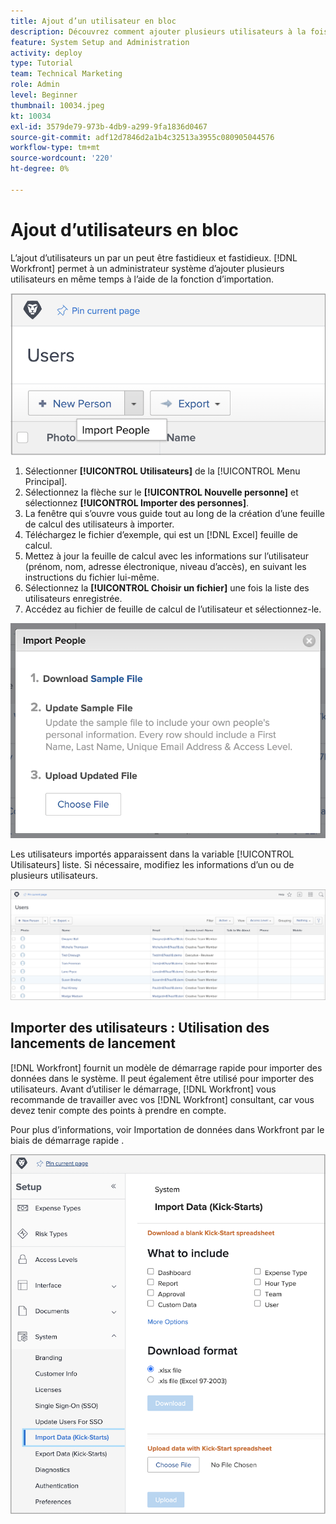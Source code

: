 ```yaml
---
title: Ajout d’un utilisateur en bloc
description: Découvrez comment ajouter plusieurs utilisateurs à la fois à l’aide d’une feuille de calcul pour un modèle de démarrage rapide.
feature: System Setup and Administration
activity: deploy
type: Tutorial
team: Technical Marketing
role: Admin
level: Beginner
thumbnail: 10034.jpeg
kt: 10034
exl-id: 3579de79-973b-4db9-a299-9fa1836d0467
source-git-commit: adf12d7846d2a1b4c32513a3955c080905044576
workflow-type: tm+mt
source-wordcount: '220'
ht-degree: 0%

---
```


# Ajout d’utilisateurs en bloc

L’ajout d’utilisateurs un par un peut être fastidieux et fastidieux. [!DNL Workfront] permet à un administrateur système d’ajouter plusieurs utilisateurs en même temps à l’aide de la fonction d’importation.

![[!UICONTROL Importer des personnes] option de menu](assets/admin-fund-adding-users-5.png)

1. Sélectionner **[!UICONTROL Utilisateurs]** de la [!UICONTROL Menu Principal].
1. Sélectionnez la flèche sur le **[!UICONTROL Nouvelle personne]** et sélectionnez **[!UICONTROL Importer des personnes]**.
1. La fenêtre qui s’ouvre vous guide tout au long de la création d’une feuille de calcul des utilisateurs à importer.
1. Téléchargez le fichier d’exemple, qui est un [!DNL Excel] feuille de calcul.
1. Mettez à jour la feuille de calcul avec les informations sur l’utilisateur (prénom, nom, adresse électronique, niveau d’accès), en suivant les instructions du fichier lui-même.
1. Sélectionnez la **[!UICONTROL Choisir un fichier]** une fois la liste des utilisateurs enregistrée.
1. Accédez au fichier de feuille de calcul de l’utilisateur et sélectionnez-le.

![Fenêtre Importer les personnes](assets/admin-fund-adding-users-6.png)

Les utilisateurs importés apparaissent dans la variable [!UICONTROL Utilisateurs] liste. Si nécessaire, modifiez les informations d’un ou de plusieurs utilisateurs.

![Liste des utilisateurs](assets/admin-fund-adding-users-7.png)

## Importer des utilisateurs : Utilisation des lancements de lancement

[!DNL Workfront] fournit un modèle de démarrage rapide pour importer des données dans le système. Il peut également être utilisé pour importer des utilisateurs. Avant d’utiliser le démarrage, [!DNL Workfront] vous recommande de travailler avec vos [!DNL Workfront] consultant, car vous devez tenir compte des points à prendre en compte.

<!---
paragraph below needs URL to article
--->

Pour plus d’informations, voir Importation de données dans Workfront par le biais de démarrage rapide .

![[!UICONTROL Importer des données] ([!UICONTROL Démarrages]) [!UICONTROL Configuration] area](assets/admin-fund-adding-users-8.png)

<!--
Learn more URLs
Import users
Import data into Workfront via Kick-Starts
-->
